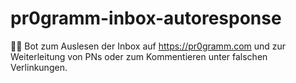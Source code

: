 # pr0gramm-inbox-autoresponse
:email::bulb: Bot zum Auslesen der Inbox auf https://pr0gramm.com und zur Weiterleitung von PNs oder zum Kommentieren unter falschen Verlinkungen.
